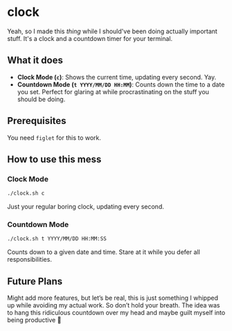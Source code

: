 # clock

Yeah, so I made this *thing* while I should've been doing actually important stuff. It's a clock and a countdown timer for your terminal.

## What it does

- **Clock Mode (`c`)**: Shows the current time, updating every second. Yay.
- **Countdown Mode (`t YYYY/MM/DD HH:MM`)**: Counts down the time to a date you set. Perfect for glaring at while procrastinating on the stuff you should be doing.

## Prerequisites
You need `figlet` for this to work.

## How to use this mess

### Clock Mode
```sh
./clock.sh c
```

Just your regular boring clock, updating every second.

### Countdown Mode
```sh
./clock.sh t YYYY/MM/DD HH:MM:SS
```
Counts down to a given date and time. Stare at it while you defer all responsibilities.

## Future Plans

Might add more features, but let’s be real, this is just something I whipped up while avoiding my actual work. So don’t hold your breath. The idea was to hang this ridiculous countdown over my head and maybe guilt myself into being productive 🫠
